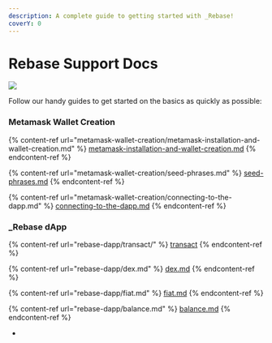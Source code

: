 ```yaml
---
description: A complete guide to getting started with _Rebase!
coverY: 0
---
```


# Rebase Support Docs

![](.gitbook/assets/smartmockups\_l5mm70yb.png)

Follow our handy guides to get started on the basics as quickly as possible:

### **Metamask Wallet Creation**

{% content-ref url="metamask-wallet-creation/metamask-installation-and-wallet-creation.md" %}
[metamask-installation-and-wallet-creation.md](metamask-wallet-creation/metamask-installation-and-wallet-creation.md)
{% endcontent-ref %}

{% content-ref url="metamask-wallet-creation/seed-phrases.md" %}
[seed-phrases.md](metamask-wallet-creation/seed-phrases.md)
{% endcontent-ref %}

{% content-ref url="metamask-wallet-creation/connecting-to-the-dapp.md" %}
[connecting-to-the-dapp.md](metamask-wallet-creation/connecting-to-the-dapp.md)
{% endcontent-ref %}

### \_Rebase dApp

{% content-ref url="rebase-dapp/transact/" %}
[transact](rebase-dapp/transact/)
{% endcontent-ref %}

{% content-ref url="rebase-dapp/dex.md" %}
[dex.md](rebase-dapp/dex.md)
{% endcontent-ref %}

{% content-ref url="rebase-dapp/fiat.md" %}
[fiat.md](rebase-dapp/fiat.md)
{% endcontent-ref %}

{% content-ref url="rebase-dapp/balance.md" %}
[balance.md](rebase-dapp/balance.md)
{% endcontent-ref %}

*
